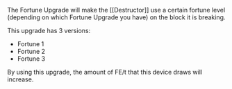 The Fortune Upgrade will make the [[Destructor]] use a certain fortune level (depending on which Fortune Upgrade you have) on the block it is breaking.

This upgrade has 3 versions:

- Fortune 1
- Fortune 2
- Fortune 3

By using this upgrade, the amount of FE/t that this device draws will increase.